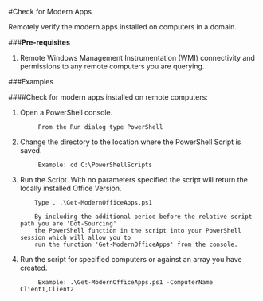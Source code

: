 #Check for Modern Apps

Remotely verify the modern apps installed on computers in a domain.

###**Pre-requisites**

1. Remote Windows Management Instrumentation (WMI) connectivity and permissions to any remote computers you are querying. 

###Examples

####Check for modern apps installed on remote computers:

1. Open a PowerShell console.

            From the Run dialog type PowerShell
            
2. Change the directory to the location where the PowerShell Script is saved.

            Example: cd C:\PowerShellScripts
            
2. Run the Script. With no parameters specified the script will return the locally installed Office Version.

           Type . .\Get-ModernOfficeApps.ps1

           By including the additional period before the relative script path you are 'Dot-Sourcing' 
           the PowerShell function in the script into your PowerShell session which will allow you to 
           run the function 'Get-ModernOfficeApps' from the console.
	
3. Run the script for specified computers or against an array you have created.

            Example: .\Get-ModernOfficeApps.ps1 -ComputerName Client1,Client2
            


